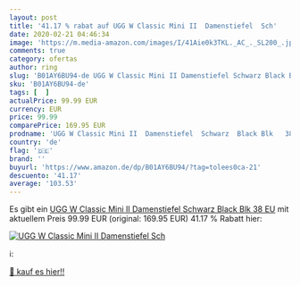 ```yaml
---
layout: post
title: '41.17 % rabat auf UGG W Classic Mini II  Damenstiefel  Sch'
date: 2020-02-21 04:46:34
image: 'https://m.media-amazon.com/images/I/41Aie0k3TKL._AC_._SL200_.jpg'
comments: true
category: ofertas
author: ring
slug: 'B01AY6BU94-de UGG W Classic Mini II Damenstiefel Schwarz Black Blk 38 EU'
sku: 'B01AY6BU94-de'
tags: [  ]
actualPrice: 99.99 EUR
currency: EUR
price: 99.99
comparePrice: 169.95 EUR
prodname: 'UGG W Classic Mini II  Damenstiefel  Schwarz  Black Blk   38 EU'
country: 'de'
flag: '🇩🇪'
brand: ''
buyurl: 'https://www.amazon.de/dp/B01AY6BU94/?tag=tolees0ca-21'
descuento: '41.17'
average: '103.53'
---
```


Es gibt ein [UGG W Classic Mini II  Damenstiefel  Schwarz  Black Blk   38 EU](https://www.amazon.de/dp/B01AY6BU94/?tag=tolees0ca-21) mit aktuellem Preis 99.99 EUR (original: 169.95 EUR) 41.17 % Rabatt hier:

[![UGG W Classic Mini II  Damenstiefel  Sch](https://m.media-amazon.com/images/I/41Aie0k3TKL._AC_._SL200_.jpg)](https://www.amazon.de/dp/B01AY6BU94/?tag=tolees0ca-21)

ℹ️:


[🛒 kauf es hier!!](https://www.amazon.de/dp/B01AY6BU94/?tag=tolees0ca-21)
